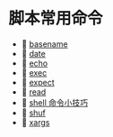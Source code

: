 # 脚本常用命令

* 📄 [basename](脚本常用命令/basename.md)
* 📄 [date](脚本常用命令/date.md)
* 📄 [echo](脚本常用命令/echo.md)
* 📄 [exec](脚本常用命令/exec.md)
* 📄 [expect](脚本常用命令/expect.md)
* 📄 [read](脚本常用命令/read.md)
* 📄 [shell 命令小技巧](脚本常用命令/shell%20命令小技巧.md)
* 📄 [shuf](脚本常用命令/shuf.md)
* 📄 [xargs](脚本常用命令/xargs.md)

‍
